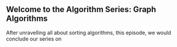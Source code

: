 ## Welcome to the Algorithm Series: Graph Algorithms

After unravelling all about sorting algorithms, this episode, we would conclude our series on 
